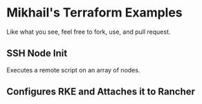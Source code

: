 # Mikhail's Terraform Examples
Like what you see, feel free to fork, use, and pull request.


## SSH Node Init
Executes a remote script on an array of nodes.

## Configures RKE and Attaches it to Rancher

